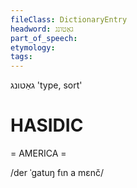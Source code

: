 ```yaml
---
fileClass: DictionaryEntry
headword: גאַטונג
part_of_speech: 
etymology: 
tags: 
---
```

גאַטונג
'type, sort'

HASIDIC
=======
= AMERICA = 

/der ˈgatuŋ fɩn a mɛnč/